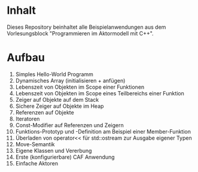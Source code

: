 # Inhalt

Dieses Repository beinhaltet alle Beispielanwendungen aus dem Vorlesungsblock
"Programmieren im Aktormodell mit C++".

# Aufbau

1. Simples Hello-World Programm
2. Dynamisches Array (initialisieren + anfügen)
3. Lebenszeit von Objekten im Scope einer Funktionen
4. Lebenszeit von Objekten im Scope eines Teilbereichs einer Funktion
5. Zeiger auf Objekte auf dem Stack
6. Sichere Zeiger auf Objekte im Heap
7. Referenzen auf Objekte
8. Iteratoren
9. Const-Modifier auf Referenzen und Zeigern
10. Funktions-Prototyp und -Definition am Beispiel einer Member-Funktion
11. Überladen von operator<< für std::ostream zur Ausgabe eigener Typen
12. Move-Semantik
13. Eigene Klassen und Vererbung
14. Erste (konfigurierbare) CAF Anwendung
15. Einfache Aktoren
